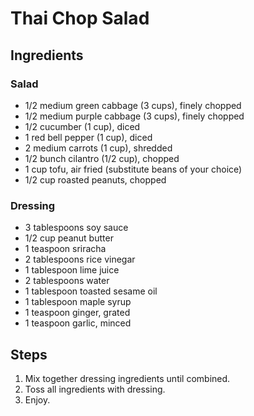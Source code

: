 # Thai Chop Salad

## Ingredients

### Salad
- 1/2 medium green cabbage (3 cups), finely chopped
- 1/2 medium purple cabbage (3 cups), finely chopped
- 1/2 cucumber (1 cup), diced
- 1 red bell pepper (1 cup), diced
- 2 medium carrots (1 cup), shredded
- 1/2 bunch cilantro (1/2 cup), chopped
- 1 cup tofu, air fried (substitute beans of your choice)
- 1/2 cup roasted peanuts, chopped

### Dressing
- 3 tablespoons soy sauce
- 1/2 cup peanut butter
- 1 teaspoon sriracha
- 2 tablespoons rice vinegar
- 1 tablespoon lime juice
- 2 tablespoons water
- 1 tablespoon toasted sesame oil
- 1 tablespoon maple syrup
- 1 teaspoon ginger, grated
- 1 teaspoon garlic, minced

## Steps

1. Mix together dressing ingredients until combined.
2. Toss all ingredients with dressing.
3. Enjoy.
